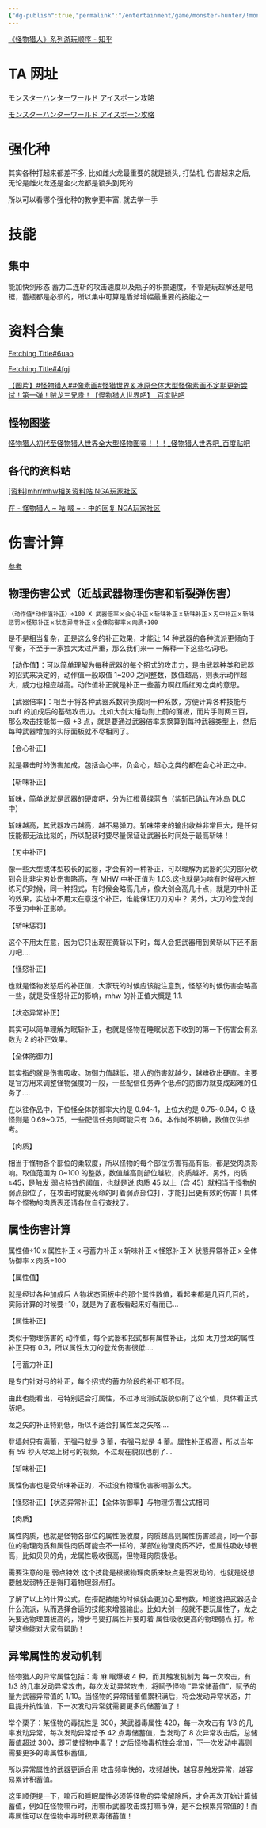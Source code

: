 ```yaml
---
{"dg-publish":true,"permalink":"/entertainment/game/monster-hunter/!monster-hunter/"}
---
```



[《怪物猎人》系列游玩顺序 - 知乎](https://zhuanlan.zhihu.com/p/582083070)

# TA 网址

[モンスターハンターワールド アイスボーン攻略](https://mhw.wiki-db.com/solota/)

[モンスターハンターワールド アイスボーン攻略](https://mhw.wiki-db.com/howtosolota_en)

# 强化种

其实各种打起来都差不多, 比如雌火龙最重要的就是锁头, 打坠机, 伤害起来之后, 无论是雌火龙还是金火龙都是锁头到死的

所以可以看哪个强化种的教学更丰富, 就去学一手

# 技能

## 集中

能加快剑形态 蓄力二连斩的攻击速度以及瓶子的积攒速度，不管是玩超解还是电锯，蓄瓶都是必须的，所以集中可算是盾斧增幅最重要的技能之一

# 资料合集

[Fetching Title#6uao](https://tieba.baidu.com/p/6727270719)

[Fetching Title#4fgj](https://tieba.baidu.com/p/6698377218)

[【图片】#怪物猎人##像素画#怪猎世界＆冰原全体大型怪像素画不定期更新尝试！第一弹！贼龙三兄贵！【怪物猎人世界吧】\_百度贴吧](https://tieba.baidu.com/p/6688270222)

## 怪物图鉴

[怪物猎人初代至怪物猎人世界全大型怪物图鉴！！！\_怪物猎人世界吧\_百度贴吧](https://tieba.baidu.com/p/5887961340)

## 各代的资料站

[[资料]mhr/mhw相关资料站 NGA玩家社区](https://bbs.nga.cn/read.php?tid=20410231)

[在 - 怪物猎人 \~ 咕 啵 \~ - 中的回复 NGA玩家社区](https://bbs.nga.cn/read.php?pid=502552871)
# 伤害计算

[参考](https://tieba.baidu.com/p/6178665639)

## 物理伤害公式（近战武器物理伤害和斩裂弹伤害）

`（动作值*动作值补正）÷100 X 武器倍率ｘ会心补正ｘ斩味补正ｘ斩味补正ｘ刃中补正ｘ斩味惩罚ｘ怪怒补正ｘ状态异常补正ｘ全体防御率ｘ肉质÷100`

是不是相当复杂，正是这么多的补正效果，才能让 14 种武器的各种流派更倾向于平衡，不至于一家独大太过严重，那么我们来一 一解释一下这些名词吧。

【动作值】：可以简单理解为每种武器的每个招式的攻击力，是由武器种类和武器的招式来决定的，动作值一般取值 1~200 之间整数，数值越高，则表示动作越大，威力也相应越高。动作值补正就是补正一些蓄力啊红盾红刃之类的意思。

【武器倍率】：相当于将各种武器系数转换成同一种系数，方便计算各种技能与 buff 的加成后的基础攻击力。比如大剑大锤动则上前的面板，而片手则两三百，那么攻击技能每一级 +3 点，就是要通过武器倍率来换算到每种武器类型上，然后每种武器增加的实际面板就不尽相同了。

【会心补正】

就是暴击时的伤害加成，包括会心率，负会心，超心之类的都在会心补正之中。

【斩味补正】

斩味，简单说就是武器的硬度吧，分为红橙黄绿蓝白（紫斩已确认在冰岛 DLC 中）

斩味越高，其武器攻击越高，越不易弹刀。斩味带来的输出收益非常巨大，是任何技能都无法比拟的，所以配装时要尽量保证让武器长时间处于最高斩味！

【刃中补正】

像一些大型或体型较长的武器，才会有的一种补正，可以理解为武器的尖刃部分砍到会比非尖刃处伤害略高，在 MHW 中补正值为 1.03.这也就是为啥有时候在木桩练习的时候，同一种招式，有时候会略高几点，像大剑会高几十点，就是刃中补正的效果，实战中不用太在意这个补正，谁能保证刀刀刃中？ 另外，太刀的登龙剑不受刃中补正影响。

【斩味惩罚】

这个不用太在意，因为它只出现在黄斩以下时，每人会把武器用到黄斩以下还不磨刀吧….

【怪怒补正】

也就是怪物发怒后的补正值，大家玩的时候应该能注意到，怪怒的时候伤害会略高一些，就是受怪怒补正的影响，mhw 的补正值大概是 1.1.

【状态异常补正】

其实可以简单理解为眠斩补正，也就是怪物在睡眠状态下收到的第一下伤害会有系数为 2 的补正效果。

【全体防御力】

其实指的就是伤害吸收。防御力值越低，猎人的伤害就越少，越难砍出硬直。主要是官方用来调整怪物强度的一般，一些配信任务弄个低点的防御力就变成超难的任务了….

在以往作品中，下位怪全体防御率大约是 0.94~1，上位大约是 0.75~0.94，G 级怪则是 0.69~0.75，一些配信任务则可能只有 0.6。本作尚不明确，数值仅供参考。

【肉质】

相当于怪物各个部位的柔软度，所以怪物的每个部位伤害有高有低，都是受肉质影响。取值范围为 0~100 的整数，数值越高则部位越软，肉质越好。另外，肉质≥45，是触发 弱点特效的阈值，也就是说 肉质 45 以上（含 45）就相当于怪物的弱点部位了，在攻击时就要死命的盯着弱点部位打，才能打出更有效的伤害！具体每个怪物的肉质表还请各位自行查找了。

## 属性伤害计算

属性値÷10ｘ属性补正ｘ弓蓄力补正ｘ斩味补正ｘ怪怒补正 X 状態异常补正ｘ全体防御率ｘ肉质÷100

【属性值】

就是经过各种加成后 人物状态面板中的那个属性数值，看起来都是几百几百的，实际计算的时候要÷10，就是为了面板看起来好看而已…

【属性补正】

类似于物理伤害的 动作值，每个武器和招式都有属性补正，比如 太刀登龙的属性补正只有 0.3，所以属性太刀的登龙伤害很低….

【弓蓄力补正】

是专门针对弓的补正，每个招式的蓄力阶段的补正都不同。

由此也能看出，弓特别适合打属性，不过冰岛测试版貌似削了这个值，具体看正式版吧。

龙之矢的补正特别低，所以不适合打属性龙之矢咯….

登墙射只有满蓄，无强弓就是 3 蓄，有强弓就是 4 蓄。属性补正极高，所以当年有 59 秒灭尽龙上树弓的视频，不过现在貌似也削了…

【斩味补正】

属性伤害也是受斩味补正的，不过没有物理伤害影响那么大。

【怪怒补正】【状态异常补正】【全体防御率】与物理伤害公式相同

【肉质】

属性肉质，也就是怪物各部位的属性吸收度，肉质越高则属性伤害越高，同一个部位的物理肉质和属性肉质可能会不一样的，某部位物理肉质不好，但属性吸收却很高，比如贝贝的角，龙属性吸收很高，但物理肉质极低。

需要注意的是 弱点特效 这个技能是根据物理肉质来缺点是否发动的，也就是说想要触发弱特还是得盯着物理弱点打。

了解了以上的计算公式，在搭配技能的时候就会更加心里有数，知道这把武器适合什么流派，从而选择合适的技能来增强输出。比如大剑一般就不要玩属性了，龙之矢要选物理面板高的，滑步弓要打属性并要盯着 属性吸收更高的物理弱点 打。希望这些能对大家有帮助！

## 异常属性的发动机制

怪物猎人的异常属性包括：毒 麻 眠爆破 4 种，而其触发机制为 每一次攻击，有 1/3 的几率发动异常攻击，每次发动异常攻击，将赋予怪物 “异常储蓄值”，赋予的量为武器异常值的 1/10。当怪物的异常储蓄值累积满后，将会发动异常状态，并且提升抗性值，下一次发动异常就需要更多的储蓄值了！

举个栗子：某怪物的毒抗性是 300，某武器毒属性 420，每一次攻击有 1/3 的几率发动异常，每次发动异常给予 42 点毒储蓄值，当发动了 8 次异常攻击后，总储蓄值超过 300，即可使怪物中毒了！之后怪物毒抗性会增加，下一次发动中毒则需要更多的毒属性积蓄值。

所以异常属性的武器更适合用 攻击频率快的，攻频越快，越容易触发异常，越容易累计积蓄值。

这里顺便提一下，嘛币和睡眠属性必须等怪物的异常解除后，才会再次开始计算储蓄值，例如在怪物嘛币时，用嘛币武器攻击或打嘛币弹，是不会积累异常值的！而毒属性可以在怪物中毒时积累毒储蓄值！
